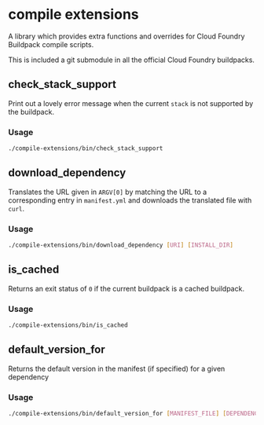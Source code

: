 # compile extensions

A library which provides extra functions and overrides for Cloud
Foundry Buildpack compile scripts.

This is included a git submodule in all the official Cloud Foundry buildpacks.

## check\_stack\_support

Print out a lovely error message when the current `stack` is not supported by the buildpack.

### Usage

```bash
./compile-extensions/bin/check_stack_support
```

## download\_dependency

Translates the URL given in `ARGV[0]` by matching the URL to a corresponding entry in `manifest.yml` and downloads the translated file with `curl`.

### Usage

```bash
./compile-extensions/bin/download_dependency [URI] [INSTALL_DIR]
```

## is\_cached

Returns an exit status of `0` if the current buildpack is a cached buildpack.

### Usage

```bash
./compile-extensions/bin/is_cached
```

## default\_version\_for

Returns the default version in the manifest (if specified) for a given dependency

### Usage

```bash
./compile-extensions/bin/default_version_for [MANIFEST_FILE] [DEPENDENCY_NAME]
```

